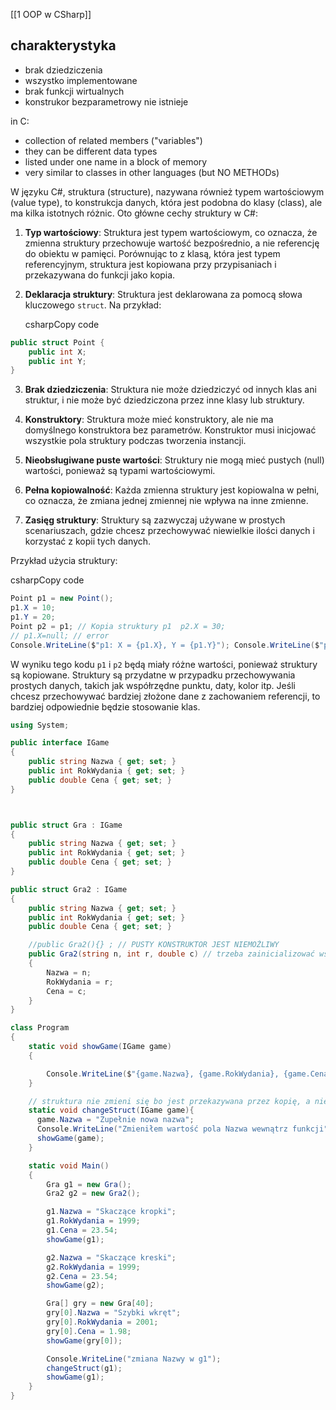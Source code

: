 [[1 OOP w CSharp]]

## charakterystyka
- brak dziedziczenia
- wszystko implementowane
- brak funkcji wirtualnych
- konstrukor bezparametrowy nie istnieje

in C:
- collection of related members ("variables")
- they can be different data types
- listed under one name in a block of memory
- very similar to classes in other languages (but NO METHODs)


W języku C#, struktura (structure), nazywana również typem wartościowym (value type), to konstrukcja danych, która jest podobna do klasy (class), ale ma kilka istotnych różnic. Oto główne cechy struktury w C#:

1. **Typ wartościowy**: Struktura jest typem wartościowym, co oznacza, że zmienna struktury przechowuje wartość bezpośrednio, a nie referencję do obiektu w pamięci. Porównując to z klasą, która jest typem referencyjnym, struktura jest kopiowana przy przypisaniach i przekazywana do funkcji jako kopia.
    
2. **Deklaracja struktury**: Struktura jest deklarowana za pomocą słowa kluczowego `struct`. Na przykład:
    
    csharpCopy code
```c#
public struct Point {     
	public int X;     
	public int Y; 
}    
```
  
    
3. **Brak dziedziczenia**: Struktura nie może dziedziczyć od innych klas ani struktur, i nie może być dziedziczona przez inne klasy lub struktury.
    
4. **Konstruktory**: Struktura może mieć konstruktory, ale nie ma domyślnego konstruktora bez parametrów. Konstruktor musi inicjować wszystkie pola struktury podczas tworzenia instancji.
    
5. **Nieobsługiwane puste wartości**: Struktury nie mogą mieć pustych (null) wartości, ponieważ są typami wartościowymi.
    
6. **Pełna kopiowalność**: Każda zmienna struktury jest kopiowalna w pełni, co oznacza, że zmiana jednej zmiennej nie wpływa na inne zmienne.
    
7. **Zasięg struktury**: Struktury są zazwyczaj używane w prostych scenariuszach, gdzie chcesz przechowywać niewielkie ilości danych i korzystać z kopii tych danych.
    

Przykład użycia struktury:

csharpCopy code

```C#
Point p1 = new Point(); 
p1.X = 10; 
p1.Y = 20;  
Point p2 = p1; // Kopia struktury p1  p2.X = 30; 
// p1.X=null; // error
Console.WriteLine($"p1: X = {p1.X}, Y = {p1.Y}"); Console.WriteLine($"p2: X = {p2.X}, Y = {p2.Y}");
```
W wyniku tego kodu `p1` i `p2` będą miały różne wartości, ponieważ struktury są kopiowane. Struktury są przydatne w przypadku przechowywania prostych danych, takich jak współrzędne punktu, daty, kolor itp. Jeśli chcesz przechowywać bardziej złożone dane z zachowaniem referencji, to bardziej odpowiednie będzie stosowanie klas.

```c#
using System;

public interface IGame
{
    public string Nazwa { get; set; }
    public int RokWydania { get; set; }
    public double Cena { get; set; }
}



public struct Gra : IGame
{
    public string Nazwa { get; set; }
    public int RokWydania { get; set; }
    public double Cena { get; set; }
}

public struct Gra2 : IGame
{
    public string Nazwa { get; set; }
    public int RokWydania { get; set; }
    public double Cena { get; set; }

    //public Gra2(){} ; // PUSTY KONSTRUKTOR JEST NIEMOŻLIWY
    public Gra2(string n, int r, double c) // trzeba zainicializować wszytkie pola
    {
        Nazwa = n;
        RokWydania = r;
        Cena = c;
    }
}

class Program
{
    static void showGame(IGame game)
    {

        Console.WriteLine($"{game.Nazwa}, {game.RokWydania}, {game.Cena}");
    }

    // struktura nie zmieni się bo jest przekazywana przez kopię, a nie referencje
    static void changeStruct(IGame game){
      game.Nazwa = "Zupełnie nowa nazwa";
      Console.WriteLine("Zmieniłem wartość pola Nazwa wewnątrz funkcji");
      showGame(game);
    }

    static void Main()
    {
        Gra g1 = new Gra();
        Gra2 g2 = new Gra2();

        g1.Nazwa = "Skaczące kropki";
        g1.RokWydania = 1999;
        g1.Cena = 23.54;
        showGame(g1);

        g2.Nazwa = "Skaczące kreski";
        g2.RokWydania = 1999;
        g2.Cena = 23.54;
        showGame(g2);

        Gra[] gry = new Gra[40];
        gry[0].Nazwa = "Szybki wkręt";
        gry[0].RokWydania = 2001;
        gry[0].Cena = 1.98;
        showGame(gry[0]);

        Console.WriteLine("zmiana Nazwy w g1");
        changeStruct(g1);
        showGame(g1);
    }
}
```






